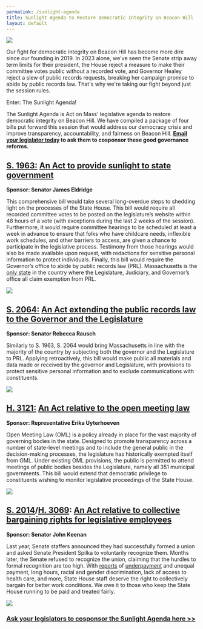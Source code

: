 ```yaml
---
permalink: /sunlight-agenda
title: Sunlight Agenda to Restore Democratic Integrity on Beacon Hill
layout: default
---
```

![](/img/sunlight-agenda-ab-header.png)

Our fight for democratic integrity on Beacon Hill has become more dire since our founding in 2019. In 2023 alone, we've seen the Senate strip away term limits for their president, the House reject a measure to make their committee votes public without a recorded vote, and Governor Healey reject a slew of public records requests, breaking her campaign promise to abide by public records law. That's why we're taking our fight beyond just the session rules. 

Enter: The Sunlight Agenda!

The Sunlight Agenda is Act on Mass' legislative agenda to restore democratic integrity on Beacon Hill. We have compiled a package of four bills put forward this session that would address our democracy crisis and improve transparency, accountability, and fairness on Beacon Hill. **[Email your legislator today](https://secure.everyaction.com/F_UoOFh69EeHYBOQfO4uew2) to ask them to cosponsor these good governance reforms.**

## [S. 1963:](https://malegislature.gov/Bills/193/S1963/) [An Act to provide sunlight to state government](https://actonmass.org/bills/sunlight-act/)

**Sponsor: Senator James Eldridge**

This comprehensive bill would take several long-overdue steps to shedding light on the processes of the State House. This bill would require all recorded committee votes to be posted on the legislature’s website within 48 hours of a vote (with exceptions during the last 2 weeks of the session). Furthermore, it would require committee hearings to be scheduled at least a week in advance to ensure that folks who have childcare needs, inflexible work schedules, and other barriers to access, are given a chance to participate in the legislative process. Testimony from those hearings would also be made available upon request, with redactions for sensitive personal information to protect individuals. Finally, this bill would require the Governor’s office to abide by public records law (PRL). Massachusetts is the [only state](https://www.wgbh.org/news/commentary/2020/07/16/let-the-sun-shine-in-its-time-to-end-the-legislative-exemption-to-the-states-public-records-law) in the country where the Legislature, Judiciary, and Governor’s office all claim exemption from PRL. 

![](/img/el-draft-s.1963_-an-act-to-provide-sunlight-to-state-government.png)

## [S. 2064:](https://malegislature.gov/Bills/193/S2064) [An Act extending the public records law to the Governor and the Legislature](https://actonmass.org/bills/public-records-law/)

**Sponsor: Senator Rebecca Rausch**

Similarly to S. 1963, S. 2064 would bring Massachusetts in line with the majority of the country by subjecting both the governor and the Legislature to PRL. Applying retroactively, this bill would make public all materials and data made or received by the governor and Legislature, with provisions to protect sensitive personal information and to exclude communications with constituents. 

![](/img/s.2064_-an-act-extending-public-records-law-to-the-governor-and-the-legislature.png)

## [H. 3121:](https://malegislature.gov/Bills/193/H3121) [An Act relative to the open meeting law](https://actonmass.org/bills/open-meeting-law/)

**Sponsor: Representative Erika Uyterhoeven**

Open Meeting Law (OML) is a policy already in place for the vast majority of governing bodies in the state. Designed to promote transparency across a number of state-level meetings and to include the general public in the decision-making processes, the legislature has historically exempted itself from OML. Under existing OML provisions, the public is permitted to attend meetings of public bodies besides the Legislature, namely all 351 municipal governments. This bill would extend that democratic privilege to constituents wishing to monitor legislative proceedings of the State House. 

![](/img/s.3212_-an-act-relative-to-open-meeting-law.png)

## [S. 2014](https://malegislature.gov/Bills/193/S2014)/[H. 3069](https://malegislature.gov/Bills/193/H3069): [An Act relative to collective bargaining rights for legislative employees](https://actonmass.org/bills/state-house-union/)

**Sponsor: Senator John Keenan**

Last year, Senate staffers announced they had successfully formed a union and asked Senate President Spilka to voluntarily recognize them. Months later, the Senate refused to recognize the union, claiming that the hurdles to formal recognition are too high. With [reports](https://www.bostonglobe.com/2022/03/03/metro/state-senate-hires-pay-consultant-wake-report-that-says-staff-pay-breaks-with-best-practice/?et_rid=1767637600&s_campaign=todaysheadlines:newsletter) of [underpayment](https://www.wbur.org/news/2021/05/25/massachusetts-legislative-staff-pay-survey) and unequal payment, long hours, racial and gender discrimination, lack of access to health care, and more, State House staff deserve the right to collectively bargain for better work conditions. We owe it to those who keep the State House running to be paid and treated fairly.

![](/img/s.2014_h.3069_-an-act-relative-to-collective-bargaining-rights-for-legislative-employees.png)

### **[Ask your legislators to cosponsor the Sunlight Agenda here >>](https://secure.everyaction.com/F_UoOFh69EeHYBOQfO4uew2)**